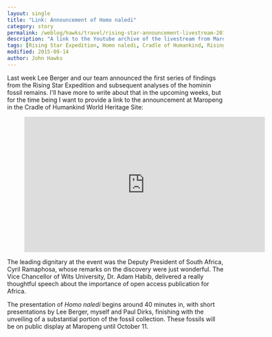 ```yaml
---
layout: single
title: "Link: Announcement of Homo naledi"
category: story
permalink: /weblog/hawks/travel/rising-star-announcement-livestream-2015.html
description: "A link to the Youtube archive of the livestream from Maropeng, in the Cradle of Humankind, South Africa."
tags: [Rising Star Expedition, Homo naledi, Cradle of Humankind, Rising Star, Dinaledi, museums]
modified: 2015-09-14
author: John Hawks
---
```


Last week Lee Berger and our team announced the first series of findings from the Rising Star Expedition and subsequent analyses of the hominin fossil remains. I'll have more to write about that in the upcoming weeks, but for the time being I want to provide a link to the announcement at Maropeng in the Cradle of Humankind World Heritage Site: 


<figure><iframe width="560" height="315" src="https://www.youtube.com/embed/QiiOJ4Y9ZLo" frameborder="0" allowfullscreen></iframe></figure>

The leading dignitary at the event was the Deputy President of South Africa, Cyril Ramaphosa, whose remarks on the discovery were just wonderful. The Vice Chancellor of Wits University, Dr. Adam Habib, delivered a really thoughtful speech about the importance of open access publication for Africa. 

The presentation of <em>Homo naledi</em> begins around 40 minutes in, with short presentations by Lee Berger, myself and Paul Dirks, finishing with the unveiling of a substantial portion of the fossil collection. These fossils will be on public display at Maropeng until October 11. 
